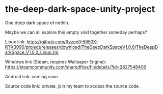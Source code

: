 # the-deep-dark-space-unity-project

One deep dark space of nothin.

Maybe we can all explore this empty void together someday perhaps?

Linux link: https://github.com/Ryzen9-5950X-RTX3090/project/releases/download/TheDeepDarkSpaceV1.0.0/TheDeepDarkSpace_V1.0.0_Linux.zip

Windows link (Steam, requires Wallpaper Engine): https://steamcommunity.com/sharedfiles/filedetails/?id=2827546406

Android link: coming soon

Source code link: private, join my team to access the source code.

